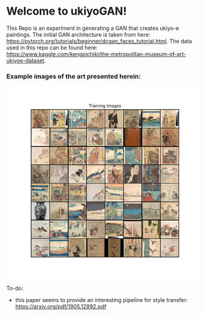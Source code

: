 # Welcome to ukiyoGAN!

This Repo is an experiment in generating a GAN that creates ukiyo-e paintings.
The initial GAN architecture is taken from here: https://pytorch.org/tutorials/beginner/dcgan_faces_tutorial.html. The data used in this repo can be found here: 
https://www.kaggle.com/kengoichiki/the-metropolitan-museum-of-art-ukiyoe-dataset. 

### Example images of the art presented herein:

![alt text](https://github.com/blablabananarama/ukiyoGAN/blob/master/example_images/example_images.png "Example image")

To-do: 
- this paper seems to provide an interesting pipeline for style transfer: https://arxiv.org/pdf/1905.12892.pdf
